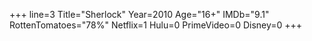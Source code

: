 +++
line=3
Title="Sherlock"
Year=2010
Age="16+"
IMDb="9.1"
RottenTomatoes="78%"
Netflix=1
Hulu=0
PrimeVideo=0
Disney=0
+++

